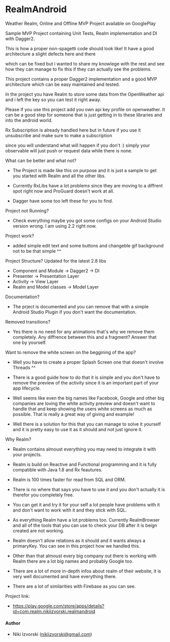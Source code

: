 # RealmAndroid
Weather Realm, Online and Offline MVP Project available on GooglePlay

Sample MVP Project containing Unit Tests, Realm implementation and DI with Dagger2. 

This is how a proper non-spagetti code should look like! It have a good architecture a slight defects here and there 

which can be fixed but i wanted to share my knowlege with the rest and see how they can manage to fix this if they can actually see the problems. 

This project contains a proper Dagger2 implementation and a good MVP architecture which can be easy maintained and tested.

In the project you have Realm to store some data from the OpenWeather api and i left the key so you can test it right away.

Please if you use this project add you own api key profile on openweather. It can be a good step for someone that is just getting in to these libraries and into the android world.

Rx Subscription is already handled here but in future if you use it unsubscribe and make sure to make a subscription 

since you will understand what will happen if you don't :) simply your observable will just push or request data while there is none.

What can be better and what not?

- The Project is made like this on purpose and it is just a sample to get you started with Realm and all the other libs.

- Currently RxLibs have a lot problems since they are moving to a diffrent spot right now and ProGuard doesn't work at all.

- Dagger have some too left these for you to find.

Project not Running? 

- Check everything maybe you got some configs on your Android Studio version wrong. I am using 2.2 right now.

Project work?

- added simple edit text and some buttons and changeble gif background not to be that simple ^^

Project Structure? Updated for the latest 2.8 libs

- Component and Module -> Dagger2 -> DI
- Presenter -> Presentation Layer
- Activity -> View Layer
- Realm and Model classes -> Model Layer

Documentation?

- The prject is documented and you can remove that with a simple Android Studio Plugin if you don't want the documentation.

Removed transitions?

- Yes there is no need for any animations that's why we remove them completely. Any diffrence between this and a fragment? Answer that one by yourself.

Want to remove the white screen on the beggining of the app?

- Well you have to create a proper Splash Screen one that doesn't involve Threads ^^

- There is a good guide how to do that it is simple and you don't have to remove the preview of the activity since it is an important part of your app lifecycle.

- Well seems like even the big names like Facebook, Google and other big companies are loving the white activity preview and
doesn't want to handle that and keep showing the users white screens as much as possible. That is really a great way of giving and example!

- Well there is a solution for this that you can manage to solve it yourself and it is pretty easy to use it as it should and not just ignore it.

Why Realm?

- Realm contains almoust everything you may need to integrate it with your projects.

- Realm is build on Reactive and Functional programming and it is fully compatible with Java 1.8 and Rx feautures.

- Realm is 100 times faster for read from SQL and ORM. 

- There is no where that says you have to use it and you don't actually it is therefor you completely free.

- You can get it and try it for your self a lot people have problems with it and don't want to work with it and they stick with SQL.

- As everything Realm have a lot problems too. Currently RealmBrowser and all of the tools that you can use to check your DB after it is beign
created are not working. 

- Realm doesn't allow relations as it should and it wants always a primaryKey. You can see in this project how we handled this.

- Other than that almoust every big company out there is working with Realm there are a lot big names and probably Google too.

- There are a lot of more in-depth infos about realm of their website, it is very well documented and have everything there.

- There are a lot of similarities with Firebase as you can see.

Project link:

- https://play.google.com/store/apps/details?id=com.realm.nikiizvorski.realmandroid


#### Author

- Niki Izvorski (nikiizvorski@gmail.com)
